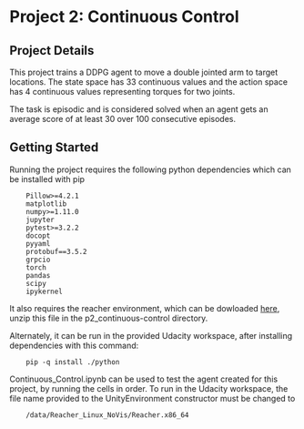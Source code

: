 # Project 2: Continuous Control

## Project Details

This project trains a DDPG agent to move a double jointed arm to target locations. The state space has 33 continuous values and the action space has 4 continuous values representing torques for two joints.  

The task is episodic and is considered solved when an agent gets an average score of at least 30 over 100 consecutive episodes.

## Getting Started

Running the project requires the following python dependencies which can be installed with pip 

		Pillow>=4.2.1
		matplotlib
		numpy>=1.11.0
		jupyter
		pytest>=3.2.2
		docopt
		pyyaml
		protobuf==3.5.2
		grpcio
		torch
		pandas
		scipy
		ipykernel

It also requires the reacher environment, which can be dowloaded [here](https://s3-us-west-1.amazonaws.com/udacity-drlnd/P2/Reacher/one_agent/Reacher_Linux_NoVis.zip), unzip this file in the p2_continuous-control directory. 

Alternately, it can be run in the provided Udacity workspace, after installing dependencies with this command:

		pip -q install ./python

Continuous_Control.ipynb can be used to test the agent created for this project, by running the cells in order. To run in the Udacity workspace, the file name provided to the UnityEnvironment constructor must be changed to 

		/data/Reacher_Linux_NoVis/Reacher.x86_64
